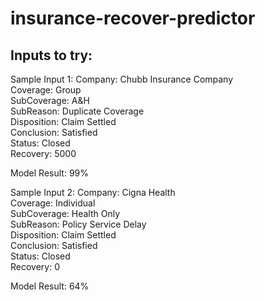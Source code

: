 # insurance-recover-predictor


## Inputs to try: 

Sample Input 1: 
Company: Chubb Insurance Company <br />
Coverage: Group <br />
SubCoverage: A&H <br />
SubReason: Duplicate Coverage <br />
Disposition: Claim Settled <br />
Conclusion: Satisfied <br />
Status: Closed <br />
Recovery: 5000 <br />

Model Result: 99% <br />

Sample Input 2: 
Company: Cigna Health <br />
Coverage: Individual <br />
SubCoverage: Health Only <br />
SubReason: Policy Service Delay <br />
Disposition: Claim Settled <br />
Conclusion: Satisfied <br />
Status: Closed <br />
Recovery: 0 <br />

Model Result: 64%
